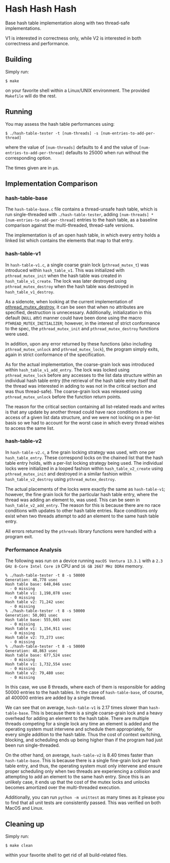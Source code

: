 # Hash Hash Hash

Base hash table implementation along with two thread-safe implementations.

V1 is interested in correctness only, while V2 is interested in both correctness and performance.

## Building

Simply run:

```
$ make
```

on your favorite shell within a Linux/UNIX environment. The provided `Makefile` will do the rest.

## Running

You may assess the hash table performances using:

```
$ ./hash-table-tester -t [num-threads] -s [num-entries-to-add-per-thread]
```

where the value of `[num-threads]` defaults to 4 and the value of `[num-entries-to-add-per-thread]` defaults to 25000 when run without the corresponding option.

The times given are in μs.

## Implementation Comparison

### hash-table-base

The `hash-table-base.c` file contains a thread-unsafe hash table, which is run single-threaded with `./hash-table-tester`, adding `[num-threads] * [num-entries-to-add-per-thread]` entries to the hash table, as a baseline comparison against the multi-threaded, thread-safe versions.

The implementation is of an open hash table, in which every entry holds a linked list which contains the elements that map to that entry.

### hash-table-v1

In `hash-table-v1.c`, a single coarse grain lock (`pthread_mutex_t`) was introduced within `hash_table_v1`. This was initialized with `pthread_mutex_init` when the hash table was created in `hash_table_v1_create`. The lock was later destroyed using `pthread_mutex_destroy` when the hash table was destroyed in `hash_table_v1_destroy`.

As a sidenote, when looking at the current implementation of [pthread_mutex_destroy](http://git.savannah.gnu.org/cgit/hurd/libpthread.git/tree/sysdeps/generic/pt-mutex-destroy.c), it can be seen that when no attributes are specified, destruction is unnecessary. Additionally, initialization in this default (`NULL` attr) manner could have been done using the macro `PTHREAD_MUTEX_INITIALIZER`; however, in the interest of strict conformance to the spec, the `pthread_mutex_init` and `pthread_mutex_destroy` functions were used.

In addition, upon any error returned by these functions (also including `pthread_mutex_unlock` and `pthread_mutex_lock`), the program simply exits, again in strict conformance of the specification.

As for the actual implementation, the coarse-grain lock was introduced within `hash_table_v1_add_entry`. The lock was locked using `pthread_mutex_lock` before any accesses to the list data structure within an individual hash table entry (the retrieval of the hash table entry itself that the thread was interested in adding to was not in the critical section and was thus thread-safe). The coarse-grain lock was released using `pthread_mutex_unlock` before the function return points. 

The reason for the critical section containing all list-related reads and writes is that any update by another thread could have race conditions in the access of a given list data structure, and we were not locking on a per-list basis so we had to account for the worst case in which every thread wishes to access the same list.

### hash-table-v2

In `hash-table-v2.c`, a fine grain locking strategy was used, with one per `hash_table_entry`. These correspond locks on the chained list that the hash table entry holds, with a per-list locking strategy being used. The individual locks were initialized in a looped fashion within `hash_table_v2_create` using `pthread_mutex_init` and destroyed in a similar fashion within `hash_table_v2_destroy` using `pthread_mutex_destroy`.

The actual placements of the locks were exactly the same as `hash-table-v1`; however, the fine grain lock for the particular hash table entry, where the thread was adding an element to, was used. This can be seen in `hash_table_v2_add_entry`. The reason for this is because there are no race conditions with updates to other hash table entries. Race conditions only exist when two threads attempt to add an element to the same hash table entry.

All errors returned by the `pthreads` library functions were handled with a program exit.

### Performance Analysis

The following was run on a device running `macOS Ventura 13.3.1` with a `2.3 GHz 8-Core Intel Core i9` CPU and `16 GB 2667 MHz DDR4` memory.

```
% ./hash-table-tester -t 8 -s 50000
Generation: 46,778 usec
Hash table base: 648,046 usec
  - 0 missing
Hash table v1: 1,198,078 usec
  - 0 missing
Hash table v2: 71,242 usec
  - 0 missing
% ./hash-table-tester -t 8 -s 50000
Generation: 50,001 usec
Hash table base: 555,665 usec
  - 0 missing
Hash table v1: 1,154,911 usec
  - 0 missing
Hash table v2: 73,273 usec
  - 0 missing
% ./hash-table-tester -t 8 -s 50000
Generation: 48,863 usec
Hash table base: 677,524 usec
  - 0 missing
Hash table v1: 1,732,554 usec
  - 0 missing
Hash table v2: 79,480 usec
  - 0 missing
```

In this case, we use 8 threads, where each of them is responsible for adding 50000 entries to the hash tables. In the case of `hash-table-base`, of course, all 400000 entries are added by a single thread.

We can see that on average, `hash-table-v1` is 2.17 times slower than `hash-table-base`. This is because there is a single coarse-grain lock and a heavy overhead for adding an element to the hash table. There are multiple threads competing for a single lock any time an element is added and the operating system must intervene and schedule them appropriately, for every single addition to the hash table. Thus the cost of context switching, blocking, and scheduling ends up being higher than if the program had just been run single-threaded.

On the other hand, on average, `hash-table-v2` is 8.40 times faster than `hash-table-base`. This is because there is a single fine-grain lock *per* hash table entry, and thus, the operating system must only intervene and ensure proper scheduling only when two threads are experiencing a collision and attempting to add an element to the same hash entry. Since this is an unlikely case, it ends up that the cost of the mutex locks and unlocks becomes amortized over the multi-threaded execution.

Additionally, you can run `python -m unittest` as many times as it please you to find that all unit tests are consistently passed. This was verified on both MacOS and Linux.

## Cleaning up

Simply run:

```
$ make clean
```

within your favorite shell to get rid of all build-related files.
